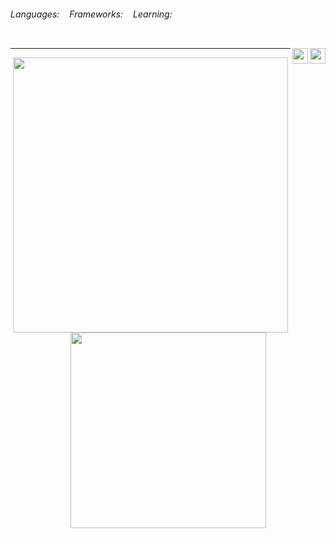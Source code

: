 <div style="display: flex;"> <!-- Main -->
  <h6>Languages:</h6>
  <img src="https://img.shields.io/badge/PYTHON-%20?style=flat-square&logo=python&logoColor=white&color=B35900" height="16"/>
  <h6>Frameworks:</h6>
  <img src="https://img.shields.io/badge/SELENIUM-%20?style=flat-square&logo=laravel&logoColor=white&color=2A8000" height="16" />
  <h6>Learning:</h6>
  <img height="16" src="https://img.shields.io/badge/NODE.JS-%20?style=flat-square&logo=rust&logoColor=white&color=999900" />

</div>

<a target="_blank" href="https://twitter.com/weslleytavars">  <!-- Twitter -->
  <img align="right" src="https://cdn.jsdelivr.net/gh/devicons/devicon@latest/icons/twitter/twitter-original.svg" height="25" width="25"/>
</a>
<a target="_blank" href="https://www.linkedin.com/in/weslley-tavares/"> <!-- LinkedIn -->
  <img align="right" src="https://cdn.jsdelivr.net/gh/devicons/devicon@latest/icons/linkedin/linkedin-original.svg" height="25" width="25" />
</a>

---
<div align="center"> <!-- Analytics -->
    <img src="https://github-readme-stats.vercel.app/api?username=weslleytavares2009&show_icons=true&include_all_commits=true&line_height=20&hide_border=true&theme=tokyonight" width="440"/>
    <img src="https://github-readme-stats.vercel.app/api/top-langs/?username=weslleytavares2009&layout=compact&theme=tokyonight&hide_border=true" width="313" />
</div>
